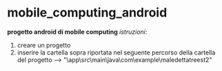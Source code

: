 # mobile_computing_android
**progetto android di mobile computing**
_istruzioni:_
1. creare un progetto
2. inserire la cartella sopra riportata nel seguente percorso della cartella del progetto --> "\app\src\main\java\com\example\maledettatreest2"
